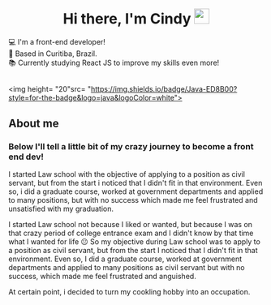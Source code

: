 <h1 align="center">Hi there, I'm Cindy <img src="https://raw.githubusercontent.com/kaueMarques/kaueMarques/master/hi.gif" width="30px"></h1>


:computer:  I'm a front-end developer!    
:house_with_garden:  Based in Curitiba, Brazil.   
:books:  Currently studying React JS to improve my skills even more!   
##

<img height= "20"src= "https://img.shields.io/badge/Java-ED8B00?style=for-the-badge&logo=java&logoColor=white">

<h2 color="red">About me</h2>
<h3>Below I'll tell a little bit of my crazy journey to become a front end dev!</h3>  

I started Law school with the objective of applying to a position as civil servant, but from the start i noticed that I didn't fit in that environment. Even so, i did a graduate course, worked at government departments and applied to many positions, but with no success which made me feel frustrated and unsatisfied with my graduation.

I started Law school not because I liked or wanted, but because I was on that crazy period of college entrance exam and I didn't know by that time what I wanted for life :neutral_face: So my objective during Law school was to apply to a position as civil servant, but from the start I noticed that I didn't fit in that environment. Even so, I did a graduate course, worked at government departments and applied to many positions as civil servant but with no success, which made me feel frustrated and anguished.

At certain point, i decided to turn my cookling hobby into an occupation.










